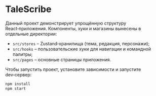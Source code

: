 # TaleScribe

Данный проект демонстрирует упрощённую структуру React‑приложения. Компоненты, хуки и магазины вынесены в отдельные директории:

- `src/stores` – Zustand‑хранилища (тема, редакция, персонажи);
- `src/hooks` – пользовательские хуки для навигации и командной палитры;
- `src/pages` – основные страницы приложения.

Чтобы запустить проект, установите зависимости и запустите dev‑сервер:

```bash
npm install
npm start
```
